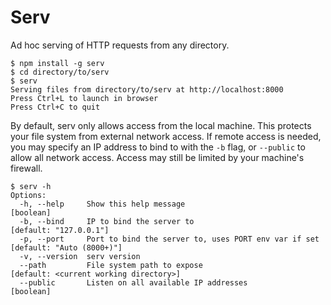 Serv
====

Ad hoc serving of HTTP requests from any directory.

    $ npm install -g serv
    $ cd directory/to/serv
    $ serv
    Serving files from directory/to/serv at http://localhost:8000
    Press Ctrl+L to launch in browser
    Press Ctrl+C to quit

By default, serv only allows access from the local machine. This protects your
file system from external network access. If remote access is needed, you may
specify an IP address to bind to with the `-b` flag, or `--public` to allow all
network access. Access may still be limited by your machine's firewall.

    $ serv -h
    Options:
      -h, --help     Show this help message                               [boolean]
      -b, --bind     IP to bind the server to                             [default: "127.0.0.1"]
      -p, --port     Port to bind the server to, uses PORT env var if set [default: "Auto (8000+)"]
      -v, --version  serv version
      --path         File system path to expose                           [default: <current working directory>]
      --public       Listen on all available IP addresses                 [boolean]
